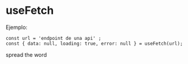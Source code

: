 # useFetch

Ejemplo:

```
const url = 'endpoint de una api' ;
const { data: null, loading: true, error: null } = useFetch(url);

```

spread the word
